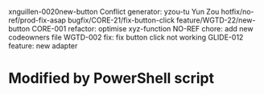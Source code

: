 xnguillen-0020new-button
Conflict generator:
yzou-tu Yun Zou  hotfix/no-ref/prod-fix-asap bugfix/CORE-21/fix-button-click feature/WGTD-22/new-button  CORE-001 refactor: optimise xyz-function NO-REF chore: add new codeowners file WGTD-002 fix: fix button click not working GLIDE-012 feature: new adapter
# Modified by PowerShell script
